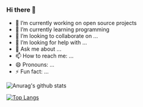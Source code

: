 ### Hi there 👋

- 🔭 I’m currently working on open source projects
- 🌱 I’m currently learning programming
- 👯 I’m looking to collaborate on ...
- 🤔 I’m looking for help with ...
- 💬 Ask me about ...
- 📫 How to reach me: ...
- 😄 Pronouns: ...
- ⚡ Fun fact: ...

![Anurag's github stats](https://github-readme-stats.vercel.app/api?username=farhadmpr&show_icons=true)

[![Top Langs](https://github-readme-stats.vercel.app/api/top-langs/?username=farhadmpr)](https://github.com/farhadmpr/github-readme-stats)
